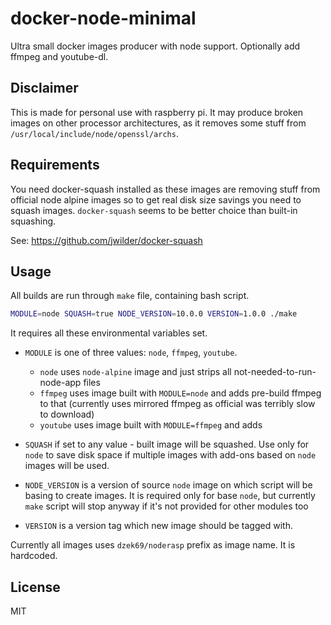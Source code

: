 # docker-node-minimal

Ultra small docker images producer with node support. Optionally add ffmpeg and youtube-dl.

## Disclaimer

This is made for personal use with raspberry pi. It may produce broken images on other processor architectures, as it
removes some stuff from `/usr/local/include/node/openssl/archs`.

## Requirements

You need docker-squash installed as these images are removing stuff from official node alpine images so to get real
disk size savings you need to squash images. `docker-squash` seems to be better choice than built-in squashing.

See: https://github.com/jwilder/docker-squash

## Usage

All builds are run through `make` file, containing bash script.

```bash
MODULE=node SQUASH=true NODE_VERSION=10.0.0 VERSION=1.0.0 ./make
```

It requires all these environmental variables set.

- `MODULE` is one of three values: `node`, `ffmpeg`, `youtube`.
    - `node` uses `node-alpine` image and just strips all not-needed-to-run-node-app files
    - `ffmpeg` uses image built with `MODULE=node` and adds pre-build ffmpeg to that (currently uses mirrored ffmpeg
       as official was terribly slow to download)
    - `youtube` uses image built with `MODULE=ffmpeg` and adds 

- `SQUASH` if set to any value - built image will be squashed. Use only for `node` to save disk space if multiple
images with add-ons based on `node` images will be used.

- `NODE_VERSION` is a version of source `node` image on which script will be basing to create images. It is required
only for base `node`, but currently `make` script will stop anyway if it's not provided for other modules too

- `VERSION` is a version tag which new image should be tagged with.

Currently all images uses `dzek69/noderasp` prefix as image name. It is hardcoded.

## License

MIT